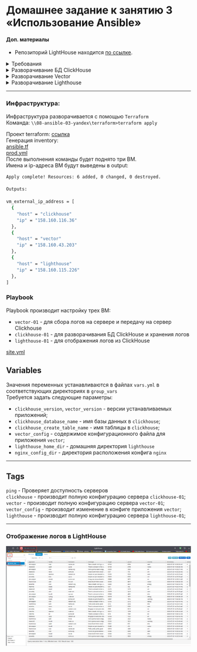 # Домашнее задание к занятию 3 «Использование Ansible»

#### Доп. материалы
- Репозиторий LightHouse находится [по ссылке](https://github.com/VKCOM/lighthouse).

<details>
<summary>Требования</summary>

1. Допишите playbook: нужно сделать ещё один play, который устанавливает и настраивает LightHouse.
2. При создании tasks рекомендую использовать модули: `get_url`, `template`, `yum`, `apt`.
3. Tasks должны: скачать статику LightHouse, установить Nginx или любой другой веб-сервер, настроить его конфиг для открытия LightHouse, запустить веб-сервер.
4. Подготовьте свой inventory-файл `prod.yml`.
5. Запустите `ansible-lint site.yml` и исправьте ошибки, если они есть.
6. Попробуйте запустить playbook на этом окружении с флагом `--check`.
7. Запустите playbook на `prod.yml` окружении с флагом `--diff`. Убедитесь, что изменения на системе произведены.
8. Повторно запустите playbook с флагом `--diff` и убедитесь, что playbook идемпотентен.
9. Подготовьте README.md-файл по своему playbook. В нём должно быть описано: что делает playbook, какие у него есть параметры и теги.
10. Готовый playbook выложите в свой репозиторий, поставьте тег `08-ansible-03-yandex` на фиксирующий коммит, в ответ предоставьте ссылку на него.
</details>

<details>
<summary>Разворачивание БД ClickHouse </summary>

```sh
qwuen@MSI:/mnt/d/projects/devops-netology/assets/08-ansible-03-yandex/playbook$ ansible-playbook -i inventory/prod.yml site.yml --tags clickhouse

PLAY [Ping] ************************************************************************************************************

PLAY [Install Clickhouse] **********************************************************************************************

TASK [Gathering Facts] *************************************************************************************************
ok: [clickhouse-01]

TASK [Get clickhouse distrib] ******************************************************************************************
changed: [clickhouse-01] => (item=clickhouse-client)
changed: [clickhouse-01] => (item=clickhouse-server)
failed: [clickhouse-01] (item=clickhouse-common-static) => {"ansible_loop_var": "item", "changed": false, "dest": "./clickhouse-common-static-22.3.3.44.rpm", "elapsed": 0, "item": "clickhouse-common-static", "msg": "Request failed", "response": "HTTP Error 404: Not Found", "status_code": 404, "url": "https://packages.clickhouse.com/rpm/stable/clickhouse-common-static-22.3.3.44.noarch.rpm"}

TASK [Get clickhouse distrib] ******************************************************************************************
changed: [clickhouse-01]

TASK [Install clickhouse packages] *************************************************************************************
changed: [clickhouse-01]

TASK [Enable remote connections to clickhouse server] ******************************************************************
changed: [clickhouse-01]

TASK [Flush handlers] **************************************************************************************************

RUNNING HANDLER [Start clickhouse service] *****************************************************************************
changed: [clickhouse-01]

TASK [Create database] *************************************************************************************************
changed: [clickhouse-01]

TASK [Create table] ****************************************************************************************************
changed: [clickhouse-01]

PLAY [Install Vector manual] *******************************************************************************************

PLAY [Install lighthouse] **********************************************************************************************

PLAY RECAP *************************************************************************************************************
clickhouse-01              : ok=7    changed=6    unreachable=0    failed=0    skipped=0    rescued=1    ignored=0

```
</details>

<details>
<summary>Разворачивание Vector </summary>

```sh
qwuen@MSI:/mnt/d/projects/devops-netology/assets/08-ansible-03-yandex/playbook$ ansible-playbook -i inventory/prod.yml site.yml --tags vector

PLAY [Ping] ************************************************************************************************************

PLAY [Install Clickhouse] **********************************************************************************************

PLAY [Install Vector manual] *******************************************************************************************

TASK [Gathering Facts] *************************************************************************************************
The authenticity of host '158.160.43.203 (158.160.43.203)' can't be established.
ED25519 key fingerprint is SHA256:J+Uo5cRtqMs4YdmdjfdXRRKS/sFxGzJfgpJkgpFE9ec.
This key is not known by any other names.
Are you sure you want to continue connecting (yes/no/[fingerprint])? yes
ok: [vector-01]

TASK [Get vector distrib] **********************************************************************************************
changed: [vector-01]

TASK [Install vector package] ******************************************************************************************
changed: [vector-01]

TASK [Redefine vector config name] *************************************************************************************
changed: [vector-01]

TASK [Create vector config] ********************************************************************************************
changed: [vector-01]

TASK [Flush handlers] **************************************************************************************************

RUNNING HANDLER [Start Vector service] *********************************************************************************
changed: [vector-01]

PLAY [Install lighthouse] **********************************************************************************************

PLAY RECAP *************************************************************************************************************
vector-01                  : ok=6    changed=5    unreachable=0    failed=0    skipped=0    rescued=0    ignored=0

```
</details>

<details>
<summary>Разворачивание Lighthouse</summary>

```sh
qwuen@MSI:/mnt/d/projects/devops-netology/assets/08-ansible-03-yandex/playbook$ ansible-playbook -i inventory/prod.yml site.yml --tags lighthouse

PLAY [Ping] ************************************************************************************************************

PLAY [Install Clickhouse] **********************************************************************************************

PLAY [Install Vector manual] *******************************************************************************************

PLAY [Install lighthouse] **********************************************************************************************

TASK [Gathering Facts] *************************************************************************************************
The authenticity of host '158.160.115.226 (158.160.115.226)' can't be established.
ED25519 key fingerprint is SHA256:gtEUdUge93pyPoQIWHOxnT7hzm7FSgNqdQg3jIP0JEk.
This key is not known by any other names.
Are you sure you want to continue connecting (yes/no/[fingerprint])? yes
ok: [lighthouse-01]

TASK [add repo nginx] **************************************************************************************************
changed: [lighthouse-01]

TASK [install nginx and git] *******************************************************************************************
changed: [lighthouse-01]

TASK [Get lighthouse from git] *****************************************************************************************
changed: [lighthouse-01]

TASK [Configure nginx from template] ***********************************************************************************
changed: [lighthouse-01]

TASK [Flush handlers] **************************************************************************************************

RUNNING HANDLER [restarted nginx service] ******************************************************************************
changed: [lighthouse-01]

PLAY RECAP *************************************************************************************************************
lighthouse-01              : ok=6    changed=5    unreachable=0    failed=0    skipped=0    rescued=0    ignored=0

```
</details>

---

### Инфраструктура:

Инфраструктура разворачивается с помощью `Terraform`  
Команда: `\\08-ansible-03-yandex\terraform>terraform apply`   

Проект terraform: [ссылка](/assets/08-ansible-03-yandex/terraform/)  
Генерация inventory:  
[ansible.tf](/assets/08-ansible-03-yandex/terraform/ansible.tf)  
[prod.yml](/assets/08-ansible-03-yandex/playbook/inventory/prod.yml)  
После выполнения команды будет поднято три ВМ.  
Имена и ip-адреса ВМ будут выведены в output:  
```sh
Apply complete! Resources: 6 added, 0 changed, 0 destroyed.

Outputs:

vm_external_ip_address = [
  {
    "host" = "clickhouse"
    "ip" = "158.160.116.36"
  },
  {
    "host" = "vector"
    "ip" = "158.160.43.203"
  },
  {
    "host" = "lighthouse"
    "ip" = "158.160.115.226"
  },
]
```

### Playbook
Playbook производит настройку трех ВМ:  
- `vector-01` - для сбора логов на сервере и передачу на сервер Сlickhouse
- `clickhouse-01` - для разворачивания БД ClickHouse и хранения логов
- `lighthouse-01` - для отображения логов из ClickHouse

[site.yml](/assets/08-ansible-03-yandex/playbook/site.yml)

## Variables
Значения переменных устанавливаются в файлах `vars.yml` в соответствующих директориях в `group_vars`  
Требуется задать следующие параметры:
- `clickhouse_version`, `vector_version` - версии устанавливаемых приложений;
- `clickhouse_database_name` - имя базы данных в `clickhouse`;
- `clickhouse_create_table_name` - имя таблицы в `clickhouse`;
- `vector_config` - содержимое конфигурационного файла для приложения `vector`;
- `lighthouse_home_dir` - домашняя директория `lighthouse` 
- `nginx_config_dir` - директория расположения конфига `nginx`
---

## Tags

`ping` - Проверяет доступность серверов  
`clickhouse` - производит полную конфигурацию сервера `clickhouse-01`;  
`vector` - производит полную конфигурацию сервера `vector-01`;  
`vector_config` - производит изменение в конфиге приложения `vector`;  
`lighthouse` - производит полную конфигурацию сервера `lighthouse-01`;

---

### Отображение логов в LightHouse
![](pic/ansible-3-lighthouse.png)